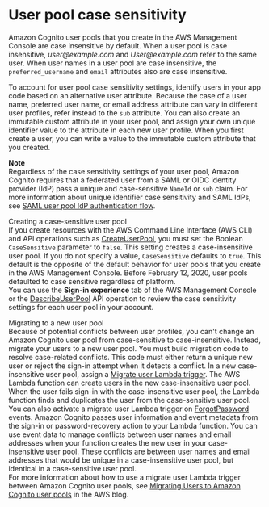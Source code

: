 # User pool case sensitivity<a name="user-pool-case-sensitivity"></a>

Amazon Cognito user pools that you create in the AWS Management Console are case insensitive by default\. When a user pool is case insensitive, *user@example\.com* and *User@example\.com* refer to the same user\. When user names in a user pool are case insensitive, the `preferred_username` and `email` attributes also are case insensitive\.

To account for user pool case sensitivity settings, identify users in your app code based on an alternative user attribute\. Because the case of a user name, preferred user name, or email address attribute can vary in different user profiles, refer instead to the `sub` attribute\. You can also create an immutable custom attribute in your user pool, and assign your own unique identifier value to the attribute in each new user profile\. When you first create a user, you can write a value to the immutable custom attribute that you created\.

**Note**  
Regardless of the case sensitivity settings of your user pool, Amazon Cognito requires that a federated user from a SAML or OIDC identity provider \(IdP\) pass a unique and case\-sensitive `NameId` or `sub` claim\. For more information about unique identifier case sensitivity and SAML IdPs, see [SAML user pool IdP authentication flow](cognito-user-pools-saml-idp-authentication.md)\.

Creating a case\-sensitive user pool  
If you create resources with the AWS Command Line Interface \(AWS CLI\) and API operations such as [CreateUserPool](https://docs.aws.amazon.com/cognito-user-identity-pools/latest/APIReference/API_CreateUserPool.html), you must set the Boolean `CaseSensitive` parameter to `false`\. This setting creates a case\-insensitive user pool\. If you do not specify a value, `CaseSensitive` defaults to `true`\. This default is the opposite of the default behavior for user pools that you create in the AWS Management Console\. Before February 12, 2020, user pools defaulted to case sensitive regardless of platform\.   
You can use the **Sign\-in experience** tab of the AWS Management Console or the [DescribeUserPool](https://docs.aws.amazon.com/cognito-user-identity-pools/latest/APIReference/API_DescribeUserPool.html) API operation to review the case sensitivity settings for each user pool in your account\.  


Migrating to a new user pool  
Because of potential conflicts between user profiles, you can't change an Amazon Cognito user pool from case\-sensitive to case\-insensitive\. Instead, migrate your users to a new user pool\. You must build migration code to resolve case\-related conflicts\. This code must either return a unique new user or reject the sign\-in attempt when it detects a conflict\. In a new case\-insensitive user pool, assign a [Migrate user Lambda trigger](user-pool-lambda-migrate-user.md)\. The AWS Lambda function can create users in the new case\-insensitive user pool\. When the user fails sign\-in with the case\-insensitive user pool, the Lambda function finds and duplicates the user from the case\-sensitive user pool\. You can also activate a migrate user Lambda trigger on [ForgotPassword](https://docs.aws.amazon.com/cognito-user-identity-pools/latest/APIReference/API_ForgotPassword.html) events\. Amazon Cognito passes user information and event metadata from the sign\-in or password\-recovery action to your Lambda function\. You can use event data to manage conflicts between user names and email addresses when your function creates the new user in your case\-insensitive user pool\. These conflicts are between user names and email addresses that would be unique in a case\-insensitive user pool, but identical in a case\-sensitive user pool\.   
For more information about how to use a migrate user Lambda trigger between Amazon Cognito user pools, see [Migrating Users to Amazon Cognito user pools](https://aws.amazon.com/blogs/mobile/migrating-users-to-amazon-cognito-user-pools/) in the AWS blog\.